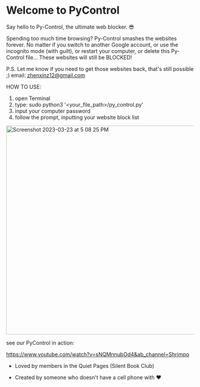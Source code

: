 # Welcome to PyControl

Say hello to Py-Control, the ultimate web blocker. 😎

Spending too much time browsing? Py-Control smashes the websites forever. No matter if you switch to another Google account, or use the incognito mode (with guilt), or restart your computer, or delete this Py-Control file... These websites will still be BLOCKED! 

P.S. Let me know if you need to get those websites back, that's still possible ;) email: zhenxinz12@gmail.com


HOW TO USE:
1. open Terminal
2. type: sudo python3 '<your_file_path>/py_control.py' 
3. input your computer password
4. follow the prompt, inputting your website block list

<img width="561" alt="Screenshot 2023-03-23 at 5 08 25 PM" src="https://user-images.githubusercontent.com/44841991/227361991-32bcf434-d743-4832-971e-18ff50ef7a93.png">

see our PyControl in action:

https://www.youtube.com/watch?v=sNQMnnubOd4&ab_channel=Shrimpo

- Loved by members in the Quiet Pages (Silent Book Club)

- Created by someone who doesn't have a cell phone with ❤️

